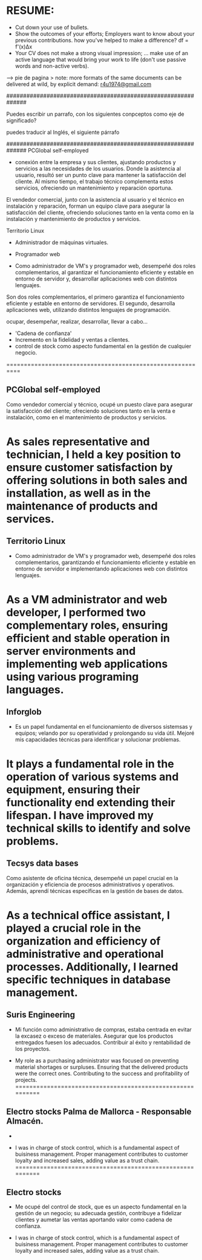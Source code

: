 # RESUME:
* Cut down your use of bullets.
* Show the outcomes of your efforts;
		Employers want to know about your previous contributions.
		how you've helped to make a difference? df = f'(x)Δx  
* Your CV does not make a strong visual impression;
		... make use of an active language that would bring your
		work to life (don't use passive words and non-active verbs).



--> pie de pagina
		> note: more formats of the same documents can be delivered at wild,
		by explicit demand: r4u1974@gmail.com


##############################################################

Puedes escribir un parrafo, con los siguientes conpceptos como
eje de significado?

puedes traducir al Inglés, el siguiente párrafo

##############################################################
PCGlobal self-employed
- conexión entre la empresa y sus clientes, ajustando productos y servicios
a las necesidades de los usuarios. Donde la asistencia al usuario, resultó 
ser un punto clave para mantener la satisfacción del cliente. Al mismo
tiempo, el trabajo técnico complementa estos servicios, ofreciendo un
mantenimiento y reparación oportuna.

El vendedor comercial, junto con la asistencia al usuario y el técnico en
instalación y reparación, forman un equipo clave para asegurar la
satisfacción del cliente, ofreciendo soluciones tanto en la venta como en la
instalación y mantenimiento de productos y servicios.

Territorio Linux
* Administrador de máquinas virtuales.
* Programador web

* Como administrador de VM's y programador web, desempeñé dos roles
complementarios, al garantizar el funcionamiento eficiente y estable en
entorno de servidor y, desarrollar aplicaciones web con distintos lenguajes.

Son dos roles complementarios, el primero garantiza el funcionamiento
eficiente y estable en entorno de servidores. El segundo, desarrolla 
aplicaciones web, utilizando distintos lenguajes de programación.

ocupar, desempeñar, realizar, desarrollar, llevar a cabo...



- 'Cadena de confianza' 
- Incremento en la fidelidad y ventas a clientes.
- control de stock como aspecto fundamental en la gestión de cualquier 
	negocio.

==========================================================
## PCGlobal self-employed

Como vendedor comercial y técnico, ocupé un puesto clave para asegurar la
satisfacción del cliente; ofreciendo soluciones tanto en la venta e
instalación, como en el mantenimiento de productos y servicios.

As sales representative and technician, I held a key position to ensure
customer satisfaction by offering solutions in both sales and installation,
as well as in the maintenance of products and services.
==========================================================
## Territorio Linux

* Como administrador de VM's y programador web, desempeñé dos roles
complementarios, garantizando el funcionamiento eficiente y estable en
entorno de servidor e implementando aplicaciones web con distintos lenguajes.

As a VM administrator and web developer, I performed two complementary roles,
ensuring efficient and stable operation in server environments and implementing
web applications using various programing languages.
==========================================================
## Inforglob

* Es un papel fundamental en el funcionamiento de diversos sistemsas y
equipos; velando por su operatividad y prolongando su vida útil. Mejoré
mis capacidades técnicas para identificar y solucionar problemas.

It plays a fundamental role in the operation of various systems and equipment,
ensuring their functionality end extending their lifespan. I have improved
my technical skills to identify and solve problems.
==========================================================
## Tecsys data bases
Como asistente de oficina técnica, desempeñé un papel crucial en la 
organización y eficiencia de procesos administrativos y operativos. Además,
aprendí técnicas específicas en la gestión de bases de datos.

As a technical office assistant, I played a crucial role in the organization
and efficiency of administrative and operational processes. Additionally, I
learned specific techniques in database management.
==========================================================
## Suris Engineering

* Mi función como administrativo de compras, estaba centrada en evitar la
excasez o exceso de materiales. Asegurar que los productos entregados
fuesen los adecuados. Contribuir al éxito y rentabilidad de los proyectos.

* My role as a purchasing administrator was focused on preventing material
shortages or surpluses. Ensuring that the delivered products were the
correct ones. Contributing to the success and profitability of projects.
==========================================================
## Electro stocks Palma de Mallorca - Responsable Almacén.

* 

* I was in charge of stock control, which is a fundamental aspect of
buisiness management. Proper management contributes to customer loyalty
and increased sales, adding value as a trust chain.
==========================================================
## Electro stocks

* Me ocupé del control de stock, que es un aspecto fundamental en la gestión
de un negocio; su adecuada gestión, contribuye a fidelizar clientes y
aumetar las ventas aportando valor como cadena de confianza.

* I was in charge of stock control, which is a fundamental aspect of
buisiness management. Proper management contributes to customer loyalty
and increased sales, adding value as a trust chain.












